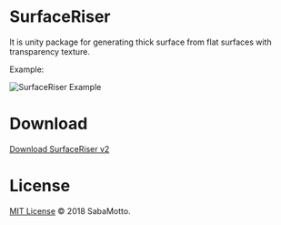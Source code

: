 # SurfaceRiser
It is unity package for generating thick surface from flat surfaces with transparency texture.

Example:

![SurfaceRiser Example](https://media.giphy.com/media/3ohs4BClq9xCta8PLi/giphy.gif)

# Download
[Download SurfaceRiser v2](./releases/download/v2/SurfaceRiser.unitypackage)

# License
[MIT License](./blob/master/MIT-LICENSE.txt)
&copy; 2018 SabaMotto.
